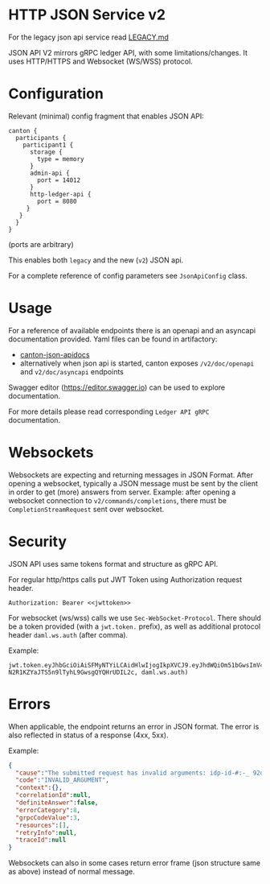 # HTTP JSON Service v2

For the legacy json api service read [LEGACY.md](LEGACY.md)

JSON API V2 mirrors gRPC ledger API, with some limitations/changes. It uses HTTP/HTTPS and Websocket (WS/WSS) protocol.

# Configuration

Relevant (minimal) config fragment that enables JSON API:
```
canton {
  participants {
    participant1 {
      storage {
        type = memory
      }
      admin-api {
        port = 14012
      }
      http-ledger-api {
        port = 8080
     }
   }
  }
}
```
(ports are arbitrary)

This enables both `legacy` and the new (`v2`) JSON api.

For a complete reference of config parameters see `JsonApiConfig` class.

# Usage

For a reference of available endpoints there is an openapi and an asyncapi documentation provided.
Yaml files can be found in artifactory:
- [canton-json-apidocs](https://digitalasset.jfrog.io/ui/repos/tree/General/canton-internal/com/digitalasset/canton/canton-json-apidocs_2.13)
- alternatively when json api is started, canton exposes `/v2/doc/openapi` and `v2/doc/asyncapi` endpoints

Swagger editor (https://editor.swagger.io) can be used to explore documentation.

For more details please read corresponding `Ledger API gRPC` documentation.

# Websockets

Websockets are expecting and returning messages in JSON Format.
After opening a websocket, typically a JSON message must be sent by the client in order to get (more) answers from server.
Example:
after opening a websocket connection to `v2/commands/completions`, there must be `CompletionStreamRequest` sent over websocket.

# Security

JSON API uses same tokens format and structure as gRPC API.

For regular http/https calls put JWT Token using  Authorization request header.

`Authorization: Bearer <<jwttoken>>`

For websocket (ws/wss) calls we use `Sec-WebSocket-Protocol`. There should be a token provided (with a `jwt.token.` prefix), as well
as additional protocol header `daml.ws.auth` (after comma).

Example:
```
jwt.token.eyJhbGciOiAiSFMyNTYiLCAidHlwIjogIkpXVCJ9.eyJhdWQiOm51bGwsImV4cCI6bnVsbCwiaXNzIjpudWxsLCJzY29wZSI6ImRhbWxfbGVkZ2VyX2FwaSIsInN1YiI6InRlc3RfNDAyYTNhYmYtMGQwNC00Yzg4LWE3ZjEtNDQ2NGFiYmFjMzZjIn0.wNx9G2u-N2R1KZYaJTS5n9lTyhL9GwsgQYQHrUDIL2c, daml.ws.auth)
```

# Errors

When applicable, the endpoint returns an error in JSON format. The error is also reflected in status of a response (4xx, 5xx).

Example:
```json
{
  "cause":"The submitted request has invalid arguments: idp-id-#:-_ 92d97389-4bf2-4850-85ba-be51a1fabd04 does not match idp in body: Some(IdentityProviderConfig(idp-id-#:-_ 92d97389-4bf2-4850-85ba-be51a1fabd047,true,,,))",
  "code":"INVALID_ARGUMENT",
  "context":{},
  "correlationId":null,
  "definiteAnswer":false,
  "errorCategory":8,
  "grpcCodeValue":3,
  "resources":[],
  "retryInfo":null,
  "traceId":null
}
```

Websockets can also in some cases return error frame (json structure same as above) instead of normal message.
